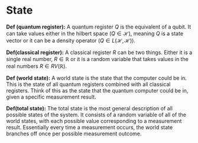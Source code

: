# State
**Def (quantum register):** A quantum register $Q$ is the equivalent of a qubit. It can take values either in the hilbert space ($Q \in \mathcal{H}$), meaning $Q$ is a state vector or it can be a density operator ($Q \in L(\mathcal{H},\mathcal{H})$). 

**Def(classical register):** A classical register $R$ can be two things. Either it is a single real number, $R \in \mathbb{R}$ or it is a random variable that takes values in the real numbers $R \in RV(\mathbb{R})$.


**Def (world state):** A world state is the state that the computer could be in. This is the state of all quantum registers combined with all classical registers. Think of this as the state that the quantum computer could be in, given a specific measurement result.

**Def(total state):** The total state is the most general description of all possible states of the system. It consists of a random variable of all of the world states, with each possible value corresponding to a measurement result. Essentially every time a measurement occurs, the world state branches off once per possible measurement outcome.

